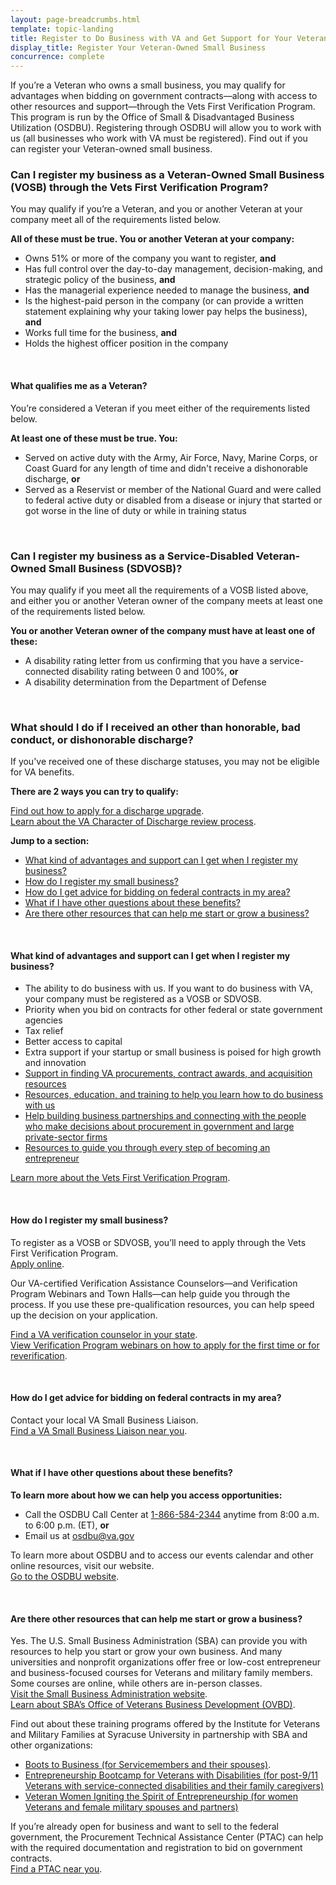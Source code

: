 ```yaml
---
layout: page-breadcrumbs.html
template: topic-landing
title: Register to Do Business with VA and Get Support for Your Veteran-Owned Small Business
display_title: Register Your Veteran-Owned Small Business
concurrence: complete
---
```


<div class="va-introtext">

If you’re a Veteran who owns a small business, you may qualify for advantages when bidding on government contracts—along with access to other resources and support—through the Vets First Verification Program. This program is run by the Office of Small & Disadvantaged Business Utilization (OSDBU). Registering through OSDBU will allow you to work with us (all businesses who work with VA must be registered). Find out if you can register your Veteran-owned small business.

</div>

<div class="feature" markdown="1">

### Can I register my business as a Veteran-Owned Small Business (VOSB) through the Vets First Verification Program?

You may qualify if you’re a Veteran, and you or another Veteran at your company meet all of the requirements listed below.

**All of these must be true. You or another Veteran at your company:**

- Owns 51% or more of the company you want to register, **and**
- Has full control over the day-to-day management, decision-making, and strategic policy of the business, **and**
- Has the managerial experience needed to manage the business, **and**
- Is the highest-paid person in the company (or can provide a written statement explaining why your taking lower pay helps the business), **and**
- Works full time for the business, **and**
- Holds the highest officer position in the company

<br>

#### What qualifies me as a Veteran?

You’re considered a Veteran if you meet either of the requirements listed below.

**At least one of these must be true. You:**

- Served on active duty with the Army, Air Force, Navy, Marine Corps, or Coast Guard for any length of time and didn't receive a dishonorable discharge, **or**
- Served as a Reservist or member of the National Guard and were called to federal active duty or disabled from a disease or injury that started or got worse in the line of duty or while in training status

<br>

### Can I register my business as a Service-Disabled Veteran-Owned Small Business (SDVOSB)?

You may qualify if you meet all the requirements of a VOSB listed above, and either you or another Veteran owner of the company meets at least one of the requirements listed below.

**You or another Veteran owner of the company must have at least one of these:**

- A disability rating letter from us confirming that you have a service-connected disability rating between 0 and 100%, **or**
- A disability determination from the Department of Defense

<br>

### What should I do if I received an other than honorable, bad conduct, or dishonorable discharge?

If you've received one of these discharge statuses, you may not be eligible for VA benefits.

**There are 2 ways you can try to qualify:**

[Find out how to apply for a discharge upgrade](/discharge-upgrade-instructions/).<br/>
[Learn about the VA Character of Discharge review process](/discharge-upgrade-instructions/#other-options).

</div>

**Jump to a section:**
- [What kind of advantages and support can I get when I register my business?](#business-advantages)
- [How do I register my small business?](#business-how)
- [How do I get advice for bidding on federal contracts in my area?](#business-bidding)
- [What if I have other questions about these benefits?](#business-questions)
- [Are there other resources that can help me start or grow a business?](#business-resources)

<br>
<span id="business-advantages">

#### What kind of advantages and support can I get when I register my business?

- The ability to do business with us. If you want to do business with VA, your company must be registered as a VOSB or SDVOSB.
- Priority when you bid on contracts for other federal or state government agencies
- Tax relief
- Better access to capital
- Extra support if your startup or small business is poised for high growth and innovation
- [Support in finding VA procurements, contract awards, and acquisition resources](https://www.va.gov/osdbu/acquisition/index.asp)
- [Resources, education, and training to help you learn how to do business with us](https://www.va.gov/osdbu/outreach/soc/index.asp)
- [Help building business partnerships and connecting with the people who make decisions about procurement in government and large private-sector firms](https://www.va.gov/osdbu/outreach/dap/index.asp)
- [Resources to guide you through every step of becoming an entrepreneur](https://www.va.gov/OSDBU/entrepreneur/index.asp)<br>

[Learn more about the Vets First Verification Program](https://www.va.gov/osdbu/verification/index.asp).

<br>
<span id="business-how">

#### How do I register my small business?

To register as a VOSB or SDVOSB, you’ll need to apply through the Vets First Verification Program. <br>
[Apply online](https://www.vip.vetbiz.gov/).

Our VA-certified Verification Assistance Counselors—and Verification Program Webinars and Town Halls—can help guide you through the process. If you use these pre-qualification resources, you can help speed up the decision on your application.</br>

[Find a VA verification counselor in your state](https://www.va.gov/osdbu/verification/assistance/counselors.asp).</br>
[View Verification Program webinars on how to apply for the first time or for reverification](https://www.va.gov/osdbu/verification/you_asked_we_listened.asp).

<br>
<span id="business-bidding">

#### How do I get advice for bidding on federal contracts in my area?

Contact your local VA Small Business Liaison. <br>
[Find a VA Small Business Liaison near you](https://www.va.gov/OSDBU/about/contacts.asp).

<br>
<span id="business-questions">

#### What if I have other questions about these benefits?

**To learn more about how we can help you access opportunities:**

- Call the OSDBU Call Center at <a href="tel:+1866-584-2344">1-866-584-2344</a> anytime from 8:00 a.m. to 6:00 p.m. (ET), **or**
- Email us at <a href="mailto:osdbu@va.gov">osdbu@va.gov</a><br>

To learn more about OSDBU and to access our events calendar and other online resources, visit our website. <br>
[Go to the OSDBU website](https://www.va.gov/OSDBU/index.asp).

<br>
<span id="business-resources">

#### Are there other resources that can help me start or grow a business?

Yes. The U.S. Small Business Administration (SBA) can provide you with resources to help you start or grow your own business. And many universities and nonprofit organizations offer free or low-cost entrepreneur and business-focused courses for Veterans and military family members. Some courses are online, while others are in-person classes.</br>
[Visit the Small Business Administration website](https://www.sba.gov/).</br>
[Learn about SBA’s Office of Veterans Business Development (OVBD)](https://www.sba.gov/business-guide/grow/veteran-owned-businesses-programs#section-header-0).<br>

Find out about these training programs offered by the Institute for Veterans and Military Families at Syracuse University in partnership with SBA and other organizations:
- [Boots to Business (for Servicemembers and their spouses)](https://ivmf.syracuse.edu/veteran-and-family-resources/starting-growing-a-business/boots-to-business/).
- [Entrepreneurship Bootcamp for Veterans with Disabilities (for post-9/11 Veterans with service-connected disabilities and their family caregivers)](http://ebv.vets.syr.edu/)
- [Veteran Women Igniting the Spirit of Entrepreneurship (for women Veterans and female military spouses and partners)](https://ivmf.syracuse.edu/veteran-and-family-resources/starting-growing-a-business/v-wise/)<br>

If you’re already open for business and want to sell to the federal government, the Procurement Technical Assistance Center (PTAC) can help with the required documentation and registration to bid on government contracts.<br>
[Find a PTAC near you](http://www.aptac-us.org/).
